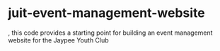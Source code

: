 # juit-event-management-website
, this code provides a starting point for building an event management
website for the Jaypee Youth Club

